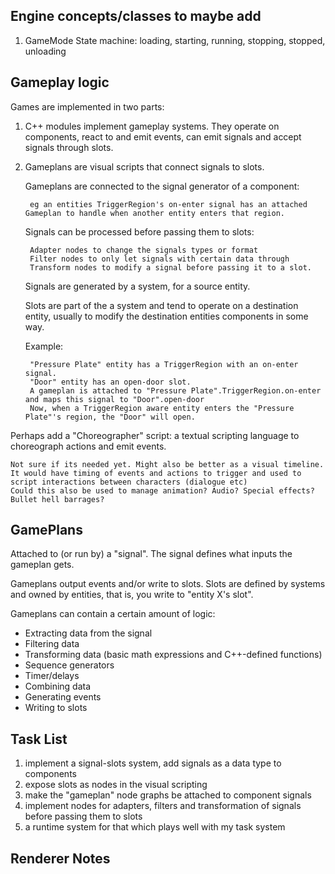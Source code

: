 
## Engine concepts/classes to maybe add

1. GameMode
    State machine:  loading, starting, running, stopping, stopped, unloading

## Gameplay logic

Games are implemented in two parts:

1. C++ modules implement gameplay systems.
    They operate on components, react to and emit events, can emit signals and accept signals through slots.
2. Gameplans are visual scripts that connect signals to slots.

    Gameplans are connected to the signal generator of a component:

        eg an entities TriggerRegion's on-enter signal has an attached Gameplan to handle when another entity enters that region.
    
    Signals can be processed before passing them to slots:

        Adapter nodes to change the signals types or format
        Filter nodes to only let signals with certain data through
        Transform nodes to modify a signal before passing it to a slot.

    Signals are generated by a system, for a source entity.

    Slots are part of the a system and tend to operate on a destination entity, usually to modify the 
    destination entities components in some way.

    Example:

        "Pressure Plate" entity has a TriggerRegion with an on-enter signal.
        "Door" entity has an open-door slot.
        A gameplan is attached to "Pressure Plate".TriggerRegion.on-enter and maps this signal to "Door".open-door
        Now, when a TriggerRegion aware entity enters the "Pressure Plate"'s region, the "Door" will open.

Perhaps add a "Choreographer" script: a textual scripting language to choreograph actions and emit events.

    Not sure if its needed yet. Might also be better as a visual timeline.
    It would have timing of events and actions to trigger and used to script interactions between characters (dialogue etc)
    Could this also be used to manage animation? Audio? Special effects? Bullet hell barrages?

## GamePlans

Attached to (or run by) a "signal". The signal defines what inputs the gameplan gets.

Gameplans output events and/or write to slots. Slots are defined by systems and owned by entities, that is, you write to "entity X's slot".

Gameplans can contain a certain amount of logic:

* Extracting data from the signal
* Filtering data
* Transforming data (basic math expressions and C++-defined functions)
* Sequence generators
* Timer/delays
* Combining data
* Generating events
* Writing to slots


## Task List

1. implement a signal-slots system, add signals as a data type to components
1. expose slots as nodes in the visual scripting
1. make the "gameplan" node graphs be attached to component signals
1. implement nodes for adapters, filters and transformation of signals before passing them to slots
1. a runtime system for that which plays well with my task system

## Renderer Notes


